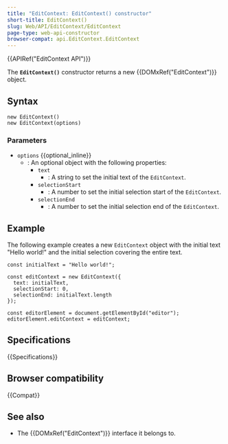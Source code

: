 ```yaml
---
title: "EditContext: EditContext() constructor"
short-title: EditContext()
slug: Web/API/EditContext/EditContext
page-type: web-api-constructor
browser-compat: api.EditContext.EditContext
---
```


{{APIRef("EditContext API")}}

The **`EditContext()`** constructor returns a new {{DOMxRef("EditContext")}} object.

## Syntax

```js-nolint
new EditContext()
new EditContext(options)
```

### Parameters

- `options` {{optional_inline}}
  - : An optional object with the following properties:
    - `text`
      - : A string to set the initial text of the `EditContext`.
    - `selectionStart`
      - : A number to set the initial selection start of the `EditContext`.
    - `selectionEnd`
      - : A number to set the initial selection end of the `EditContext`.

## Example

The following example creates a new `EditContext` object with the initial text "Hello world!" and the initial selection covering the entire text.

```js-nolint
const initialText = "Hello world!";

const editContext = new EditContext({
  text: initialText,
  selectionStart: 0,
  selectionEnd: initialText.length
});

const editorElement = document.getElementById("editor");
editorElement.editContext = editContext;
```

## Specifications

{{Specifications}}

## Browser compatibility

{{Compat}}

## See also

- The {{DOMxRef("EditContext")}} interface it belongs to.
